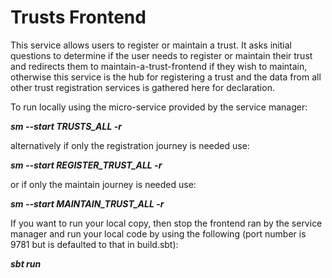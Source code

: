
# Trusts Frontend

This service allows users to register or maintain a trust. It asks initial questions to determine if the user needs to register or maintain their trust and redirects them to maintain-a-trust-frontend if they wish to maintain, otherwise this service is the hub for registering a trust and the data from all other trust registration services is gathered here for declaration.

To run locally using the micro-service provided by the service manager:

***sm --start TRUSTS_ALL -r***

alternatively if only the registration journey is needed use:

***sm --start REGISTER_TRUST_ALL -r***

or if only the maintain journey is needed use:

***sm --start MAINTAIN_TRUST_ALL -r***

If you want to run your local copy, then stop the frontend ran by the service manager and run your local code by using the following (port number is 9781 but is defaulted to that in build.sbt):

***sbt run***
